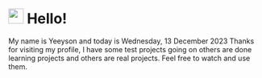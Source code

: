  <h1>
    <img src="https://emojis.slackmojis.com/emojis/images/1643510097/45343/hi.gif?1643510097" width="30"/> 
    Hello!
 </h1>
 <p>
    My name is Yeeyson and today is Wednesday, 13 December 2023
    Thanks for visiting my profile, I have some test projects going on others are done learning projects and others are real projects.
    Feel free to watch and use them.
 </p>